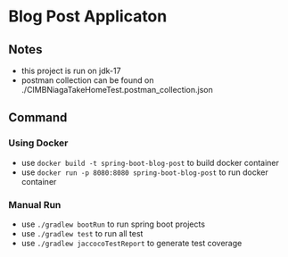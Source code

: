 # Blog Post Applicaton
## Notes
- this project is run on jdk-17
- postman collection can be found on ./CIMBNiagaTakeHomeTest.postman_collection.json

## Command
### Using Docker
- use `docker build -t spring-boot-blog-post` to build docker container
- use `docker run -p 8080:8080 spring-boot-blog-post` to run docker container
### Manual Run
- use `./gradlew bootRun` to run spring boot projects
- use `./gradlew test` to run all test
- use `./gradlew jaccocoTestReport` to generate test coverage